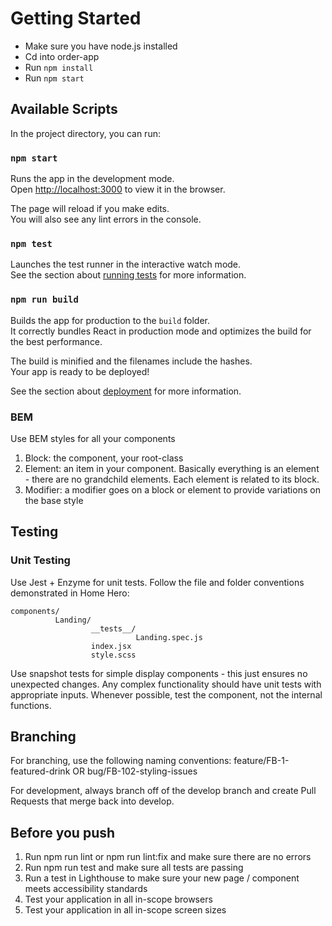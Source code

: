 # Getting Started

* Make sure you have node.js installed 
* Cd into order-app 
* Run `npm install`
* Run `npm start`

## Available Scripts

In the project directory, you can run:

### `npm start`

Runs the app in the development mode.\
Open [http://localhost:3000](http://localhost:3000) to view it in the browser.

The page will reload if you make edits.\
You will also see any lint errors in the console.

### `npm test`

Launches the test runner in the interactive watch mode.\
See the section about [running tests](https://facebook.github.io/create-react-app/docs/running-tests) for more information.

### `npm run build`

Builds the app for production to the `build` folder.\
It correctly bundles React in production mode and optimizes the build for the best performance.

The build is minified and the filenames include the hashes.\
Your app is ready to be deployed!

See the section about [deployment](https://facebook.github.io/create-react-app/docs/deployment) for more information.

### BEM

Use BEM styles for all your components

1. Block: the component, your root-class
2. Element: an item in your component. Basically everything is an element - there are no grandchild elements. Each element is related to its block.
3. Modifier: a modifier goes on a block or element to provide variations on the base style

## Testing

### Unit Testing

Use Jest + Enzyme for unit tests. Follow the file and folder conventions demonstrated in Home Hero:

```
components/
          Landing/
                  __tests__/
                            Landing.spec.js
                  index.jsx
                  style.scss
```

Use snapshot tests for simple display components - this just ensures no unexpected changes. Any complex functionality should have unit tests with appropriate inputs. Whenever possible, test the component, not the internal functions.

## Branching
For branching, use the following naming conventions: 
feature/FB-1-featured-drink 
OR 
bug/FB-102-styling-issues

For development, always branch off of the develop branch and create Pull Requests that merge back into develop. 
## Before you push
1. Run npm run lint or npm run lint:fix and make sure there are no errors
2. Run npm run test and make sure all tests are passing 
3. Run a test in Lighthouse to make sure your new page / component meets accessibility standards
4. Test your application in all in-scope browsers
5. Test your application in all in-scope screen sizes